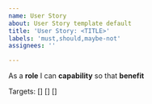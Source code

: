 ```yaml
---
name: User Story
about: User Story template default
title: 'User Story: <TITLE>'
labels: 'must,should,maybe-not'
assignees: ''

---
```


As a **role** I can **capability** so that **benefit**

Targets:
[]
[]
[]
